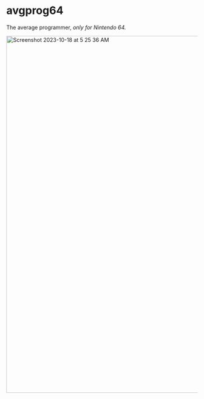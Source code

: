 # avgprog64
The average programmer, _only for Nintendo 64._

<img width="942" alt="Screenshot 2023-10-18 at 5 25 36 AM" src="https://github.com/PocketRice/avgprog64/assets/79682953/f2788c52-d219-4225-a5d4-60a99e4ad5ec">
